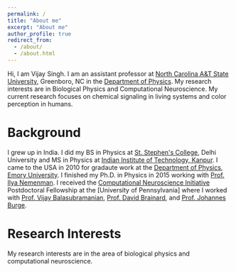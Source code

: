 ```yaml
---
permalink: /
title: "About me"
excerpt: "About me"
author_profile: true
redirect_from: 
  - /about/
  - /about.html
---
```

Hi, I am Vijay Singh. I am an assistant professor at [North Carolina A&T State University](https://www.ncat.edu), Greenboro, NC in the [Department of Physics](https://www.ncat.edu/cost/departments/physics/index.php). My research interests are in Biological Physics and Computational Neuroscience. My current research focuses on chemical signaling in living systems and color perception in humans.

Background
======
I grew up in India. I did my BS in Physics at [St. Stephen's College](https://www.ststephens.edu), Delhi University and MS in Physics at [Indian Institute of Technology, Kanpur](http://www.iitk.ac.in). I came to the USA in 2010 for gradaute work at the [Department of Physics](http://www.physics.emory.edu/home/index.html), [Emory University](http://www.emory.edu/home/index.html). I finished my Ph.D. in Physics in 2015 working with [Prof. Ilya Nemenman](https://nemenmanlab.org/~ilya/index.php/Ilya_Nemenman). I received the [Computational Neuroscience Initiative](https://cni.upenn.edu) Postdoctoral Fellowship at the [University of Pennsylvania] where I worked with [Prof. Vijay Balasubramanian](https://www.sas.upenn.edu/~vbalasub/public-html/Home.html), [Prof. David Brainard](https://color.psych.upenn.edu), and [Prof. Johannes Burge](http://burgelab.psych.upenn.edu).

Research Interests
======
My research interests are in the area of biological physics and computational neuroscience.
